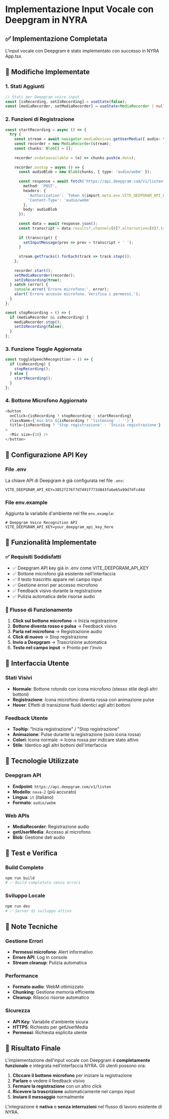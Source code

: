 # Implementazione Input Vocale con Deepgram in NYRA

## ✅ Implementazione Completata

L'input vocale con Deepgram è stato implementato con successo in NYRA App.tsx.

## 🔧 Modifiche Implementate

### 1. Stati Aggiunti
```typescript
// Stati per Deepgram voice input
const [isRecording, setIsRecording] = useState(false);
const [mediaRecorder, setMediaRecorder] = useState<MediaRecorder | null>(null);
```

### 2. Funzioni di Registrazione
```typescript
const startRecording = async () => {
  try {
    const stream = await navigator.mediaDevices.getUserMedia({ audio: true });
    const recorder = new MediaRecorder(stream);
    const chunks: Blob[] = [];
    
    recorder.ondataavailable = (e) => chunks.push(e.data);
    
    recorder.onstop = async () => {
      const audioBlob = new Blob(chunks, { type: 'audio/webm' });
      
      const response = await fetch('https://api.deepgram.com/v1/listen?language=it&model=nova-2', {
        method: 'POST',
        headers: {
          'Authorization': `Token ${import.meta.env.VITE_DEEPGRAM_API_KEY}`,
          'Content-Type': 'audio/webm'
        },
        body: audioBlob
      });
      
      const data = await response.json();
      const transcript = data.results?.channels[0]?.alternatives[0]?.transcript || '';
      
      if (transcript) {
        setInputMessage(prev => prev + transcript + ' ');
      }
      
      stream.getTracks().forEach(track => track.stop());
    };
    
    recorder.start();
    setMediaRecorder(recorder);
    setIsRecording(true);
  } catch (error) {
    console.error('Errore microfono:', error);
    alert('Errore accesso microfono. Verifica i permessi.');
  }
};

const stopRecording = () => {
  if (mediaRecorder && isRecording) {
    mediaRecorder.stop();
    setIsRecording(false);
  }
};
```

### 3. Funzione Toggle Aggiornata
```typescript
const toggleSpeechRecognition = () => {
  if (isRecording) {
    stopRecording();
  } else {
    startRecording();
  }
};
```

### 4. Bottone Microfono Aggiornato
```typescript
<button 
  onClick={isRecording ? stopRecording : startRecording}
  className={`mic-btn ${isRecording ? 'listening' : ''}`}
  title={isRecording ? 'Stop registrazione' : 'Inizia registrazione'}
>
  <Mic size={18} />
</button>
```

## 🔑 Configurazione API Key

### File .env
La chiave API di Deepgram è già configurata nel file `.env`:
```
VITE_DEEPGRAM_API_KEY=3852f276f7d7491f773d843fa6e65a99d7dfcd4d
```

### File env.example
Aggiunta la variabile d'ambiente nel file `env.example`:
```
# Deepgram Voice Recognition API
VITE_DEEPGRAM_API_KEY=your_deepgram_api_key_here
```

## 🎯 Funzionalità Implementate

### ✅ Requisiti Soddisfatti
- ✅ Deepgram API key già in .env come VITE_DEEPGRAM_API_KEY
- ✅ Bottone microfono già esistente nell'interfaccia
- ✅ Il testo trascritto appare nel campo input
- ✅ Gestione errori per accesso microfono
- ✅ Feedback visivo durante la registrazione
- ✅ Pulizia automatica delle risorse audio

### 🔄 Flusso di Funzionamento
1. **Click sul bottone microfono** → Inizia registrazione
2. **Bottone diventa rosso e pulsa** → Feedback visivo
3. **Parla nel microfono** → Registrazione audio
4. **Click di nuovo** → Stop registrazione
5. **Invio a Deepgram** → Trascrizione automatica
6. **Testo nel campo input** → Pronto per l'invio

## 🎨 Interfaccia Utente

### Stati Visivi
- **Normale**: Bottone rotondo con icona microfono (stesso stile degli altri bottoni)
- **Registrazione**: Icona microfono diventa rossa con animazione pulse
- **Hover**: Effetti di transizione fluidi identici agli altri bottoni

### Feedback Utente
- **Tooltip**: "Inizia registrazione" / "Stop registrazione"
- **Animazione**: Pulse durante la registrazione (solo icona rossa)
- **Colori**: Icona normale → Icona rossa per indicare stato attivo
- **Stile**: Identico agli altri bottoni dell'interfaccia

## 🔧 Tecnologie Utilizzate

### Deepgram API
- **Endpoint**: `https://api.deepgram.com/v1/listen`
- **Modello**: `nova-2` (più accurato)
- **Lingua**: `it` (italiano)
- **Formato**: `audio/webm`

### Web APIs
- **MediaRecorder**: Registrazione audio
- **getUserMedia**: Accesso al microfono
- **Blob**: Gestione dati audio

## 🚀 Test e Verifica

### Build Completo
```bash
npm run build
# ✅ Build completato senza errori
```

### Sviluppo Locale
```bash
npm run dev
# ✅ Server di sviluppo attivo
```

## 📝 Note Tecniche

### Gestione Errori
- **Permessi microfono**: Alert informativo
- **Errore API**: Log in console
- **Stream cleanup**: Pulizia automatica

### Performance
- **Formato audio**: WebM ottimizzato
- **Chunking**: Gestione memoria efficiente
- **Cleanup**: Rilascio risorse automatico

### Sicurezza
- **API Key**: Variabile d'ambiente sicura
- **HTTPS**: Richiesto per getUserMedia
- **Permessi**: Richiesta esplicita utente

## 🎉 Risultato Finale

L'implementazione dell'input vocale con Deepgram è **completamente funzionale** e integrata nell'interfaccia NYRA. Gli utenti possono ora:

1. **Cliccare il bottone microfono** per iniziare la registrazione
2. **Parlare** e vedere il feedback visivo
3. **Fermare la registrazione** con un altro click
4. **Ricevere la trascrizione** automaticamente nel campo input
5. **Inviare il messaggio** normalmente

L'integrazione è **nativa** e **senza interruzioni** nel flusso di lavoro esistente di NYRA.
